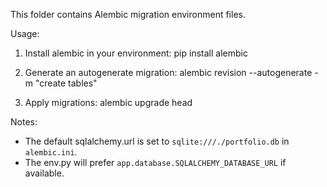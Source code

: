 This folder contains Alembic migration environment files.

Usage:

1. Install alembic in your environment:
   pip install alembic

2. Generate an autogenerate migration:
   alembic revision --autogenerate -m "create tables"

3. Apply migrations:
   alembic upgrade head

Notes:
- The default sqlalchemy.url is set to `sqlite:///./portfolio.db` in `alembic.ini`.
- The env.py will prefer `app.database.SQLALCHEMY_DATABASE_URL` if available.
